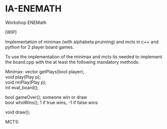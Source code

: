 # IA-ENEMATH
Workshop ENEMath

[WIP]

Implementation of minimax (with alphabeta prunning) and mcts in c++ and python for 2 player board games.

To use the implementation of the minimax and mcts its needed to implement the board.cpp with the at least the following mandatory methods:

Minimax:
  vector<Plays> getPlays(bool player); <br>
  void play(Play p); <br>
  void rmPlay(Play p); <br>
  int eval_board(); <br>

  bool gameOver(); someone win or draw <br>
  bool whoWins(); 1 if true wins, -1 if false wins <br> 

  void draw(); <br>

MCTS:
